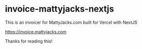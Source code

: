 # invoice-mattyjacks-nextjs
This is an invoicer for MattyJacks.com built for Vercel with NextJS

https://invoice.mattyjacks.com

Thanks for reading this!
